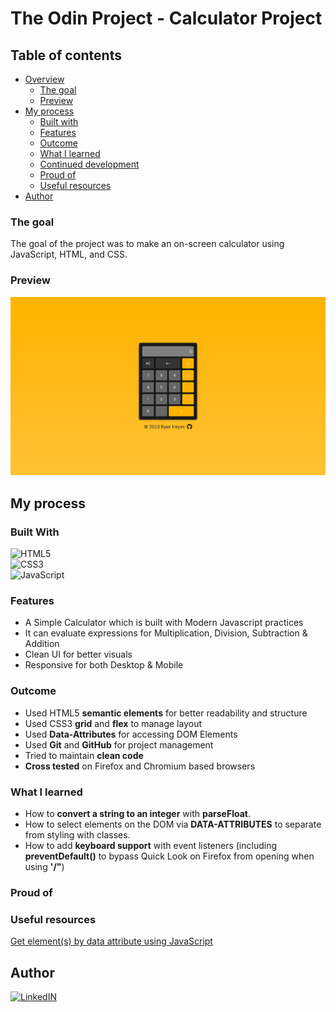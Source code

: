 # The Odin Project - Calculator Project

## Table of contents

- [Overview](#overview)
  - [The goal](#the-goal)
  - [Preview](#preview)
- [My process](#my-process)
  - [Built with](#built-with)
  - [Features](#features)
  - [Outcome](#outcome)
  - [What I learned](#what-i-learned)
  - [Continued development](#continued-development)
  - [Proud of](#proud-of)
  - [Useful resources](#useful-resources)
- [Author](#author)

### The goal 

The goal of the project was to make an on-screen calculator using JavaScript, HTML, and CSS. 

### Preview

![](./images/preview.png)

## My process

### Built With

![HTML5](https://img.shields.io/badge/html5-%23E34F26.svg?style=for-the-badge&logo=html5&logoColor=white)   
![CSS3](https://img.shields.io/badge/css3-%231572B6.svg?style=for-the-badge&logo=css3&logoColor=white)   
![JavaScript](https://img.shields.io/badge/javascript-%23323330.svg?style=for-the-badge&logo=javascript&logoColor=%23F7DF1E)

### Features

- A Simple Calculator which is built with Modern Javascript practices  
- It can evaluate expressions for Multiplication, Division, Subtraction & Addition 
- Clean UI for better visuals
- Responsive for both Desktop & Mobile

### Outcome

* Used HTML5 **semantic elements** for better readability and structure
* Used CSS3 **grid** and **flex** to manage layout
* Used **Data-Attributes** for accessing DOM Elements
* Used **Git** and **GitHub** for project management
* Tried to maintain **clean code**
* **Cross tested** on Firefox and Chromium based browsers

### What I learned

- How to **convert a string to an integer** with **parseFloat**.
- How to select elements on the DOM via **DATA-ATTRIBUTES** to separate from styling with classes.
- How to add **keyboard support** with event listeners (including **preventDefault()** to bypass Quick Look on Firefox from opening when using **'/"**)

### Proud of

### Useful resources

[Get element(s) by data attribute using JavaScript](https://bobbyhadz.com/blog/javascript-get-element-by-data-attribute)

## Author

[![LinkedIN](https://img.shields.io/badge/LinkedIn-0077B5?style=for-the-badge&logo=linkedin&logoColor=white)](https://www.linkedin.com/in/ryan-t-hayes/)
